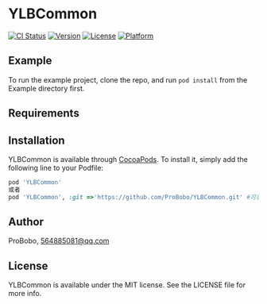 # YLBCommon

[![CI Status](https://img.shields.io/travis/ProBobo/YLBCommon.svg?style=flat)](https://travis-ci.org/ProBobo/YLBCommon)
[![Version](https://img.shields.io/cocoapods/v/YLBCommon.svg?style=flat)](https://cocoapods.org/pods/YLBCommon)
[![License](https://img.shields.io/cocoapods/l/YLBCommon.svg?style=flat)](https://cocoapods.org/pods/YLBCommon)
[![Platform](https://img.shields.io/cocoapods/p/YLBCommon.svg?style=flat)](https://cocoapods.org/pods/YLBCommon)

## Example

To run the example project, clone the repo, and run `pod install` from the Example directory first.

## Requirements

## Installation

YLBCommon is available through [CocoaPods](https://cocoapods.org). To install
it, simply add the following line to your Podfile:

```ruby
pod 'YLBCommon'
或者
pod 'YLBCommon', :git =>'https://github.com/ProBobo/YLBCommon.git' #可以获取到最新代码
```

## Author

ProBobo, 564885081@qq.com

## License

YLBCommon is available under the MIT license. See the LICENSE file for more info.
